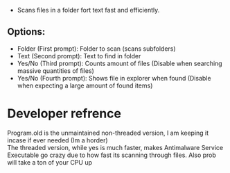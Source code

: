 - Scans files in a folder fort text fast and efficiently.
## Options:
- Folder (First prompt): Folder to scan (scans subfolders)
- Text (Second prompt): Text to find in folder
- Yes/No (Third prompt): Counts amount of files (Disable when searching massive quantities of files)
- Yes/No (Fourth prompt): Shows file in explorer when found (Disable when expecting a large amount of found items)

# Developer refrence
Program.old is the unmaintained non-threaded version, I am keeping it incase if ever needed (Im a horder)<br>
The threaded version, while yes is much faster, makes Antimalware Service Executable go crazy due to how fast its scanning through files. Also prob will take a ton of your CPU up